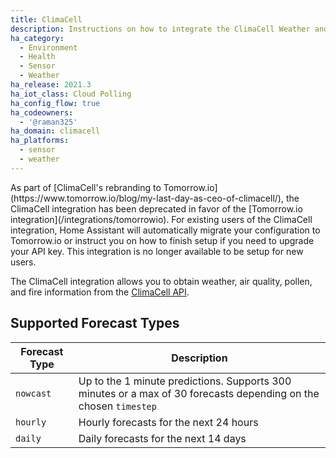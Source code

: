 ```yaml
---
title: ClimaCell
description: Instructions on how to integrate the ClimaCell Weather and Air Quality API into Home Assistant.
ha_category:
  - Environment
  - Health
  - Sensor
  - Weather
ha_release: 2021.3
ha_iot_class: Cloud Polling
ha_config_flow: true
ha_codeowners:
  - '@raman325'
ha_domain: climacell
ha_platforms:
  - sensor
  - weather
---
```


<div class='note warning'>
As part of [ClimaCell's rebranding to Tomorrow.io](https://www.tomorrow.io/blog/my-last-day-as-ceo-of-climacell/), the ClimaCell integration has been deprecated in favor of the [Tomorrow.io integration](/integrations/tomorrowio). For existing users of the ClimaCell integration, Home Assistant will automatically migrate your configuration to Tomorrow.io or instruct you on how to finish setup if you need to upgrade your API key. This integration is no longer available to be setup for new users.
</div>

The ClimaCell integration allows you to obtain weather, air quality, pollen, and fire information from the [ClimaCell API](https://www.climacell.co/weather-api/).

## Supported Forecast Types

| Forecast Type | Description                                                                                                      |
|---------------|------------------------------------------------------------------------------------------------------------------|
| `nowcast`     | Up to the 1 minute predictions. Supports 300 minutes or a max of 30 forecasts depending on the chosen `timestep` |
| `hourly`      | Hourly forecasts for the next 24 hours                                                                           |
| `daily`       | Daily  forecasts for the next 14 days                                                                            |
